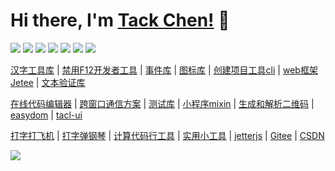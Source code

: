 # Hi there, I'm [Tack Chen!](https://theajack.gitee.io) 👋

[![](https://img.shields.io/badge/TS-cnchar-1E90FF)](https://theajack.gitee.io/cnchar)
[![](https://img.shields.io/badge/JS-DisableDevtool-ef5b9c)](https://www.github.com/theajack/disable-devtool)
[![](https://img.shields.io/badge/TS-tcEvent-d2813f)](https://www.github.com/theajack/tc-event)
[![](https://img.shields.io/badge/ICON-EasyIcon-97FFFF)](https://theajack.gitee.io/easy-icon)
[![](https://img.shields.io/badge/CLI-EBuild-44BB44)](https://www.github.com/theajack/ebuild-cli)
[![](https://img.shields.io/badge/JS-Jetee-FF6A6A)](https://theajack.gitee.io/jetee)
[![](https://img.shields.io/badge/TS-purev-214467)](https://www.github.com/theajack/pure-v)

[汉字工具库](https://www.github.com/theajack/cnchar) | [禁用F12开发者工具](https://www.github.com/theajack/disable-devtool) | [事件库](https://www.github.com/theajack/tc-event) | [图标库](https://theajack.gitee.io/easy-icon) | [创建项目工具cli](https://www.github.com/theajack/ebuild-cli) | [web框架Jetee](https://theajack.gitee.io/jetee) | [文本验证库](https://www.github.com/theajack/pure-v)

[在线代码编辑器](https://theajack.gitee.io/jsbox) | [跨窗口通信方案](https://www.github.com/theajack/cross-window-message) | [测试库](https://www.github.com/theajack/easy-test-lib) | [小程序mixin](https://www.github.com/theajack/mp-mixin) | [生成和解析二维码](https://www.theajack.com/qrcode) | [easydom](https://www.github.com/theajack/easy-dom) | [tacl-ui](https://www.github.com/theajack/tacl-ui)

[打字打飞机](https://theajack.gitee.io/type) | [打字弹钢琴](https://theajack.gitee.io/piano) | [计算代码行工具](https://www.github.com/theajack/count-code-line) | [实用小工具](https://theajack.gitee.io/tool) | [jetterjs](https://www.github.com/theajack/jetterjs) | [Gitee](https://www.gitee.com/theajack) | [CSDN](https://blog.csdn.net/yanxiaomu)

<img display="inline-block" src="https://github-readme-stats.vercel.app/api?username=theajack&count_private=true&show_icons=true&theme=tokyonight&custom_title=My GitHub Stats:"/>
